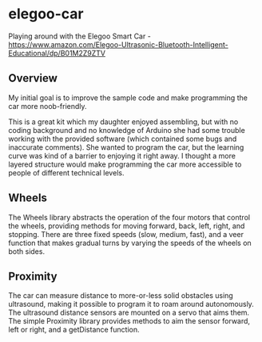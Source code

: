 # elegoo-car

Playing around with the Elegoo Smart Car - https://www.amazon.com/Elegoo-Ultrasonic-Bluetooth-Intelligent-Educational/dp/B01M2Z9ZTV

## Overview

My initial goal is to improve the sample code and make programming the car more noob-friendly.

This is a great kit which my daughter enjoyed assembling, but with no coding background and no knowledge of Arduino she had some trouble working with the provided software (which contained some bugs and inaccurate comments). She wanted to program the car, but the learning curve was kind of a barrier to enjoying it right away. I thought a more layered structure would make programming the car more accessible to people of different technical levels.

## Wheels

The Wheels library abstracts the operation of the four motors that control the wheels, providing methods for moving forward, back, left, right, and stopping. There are three fixed speeds (slow, medium, fast), and a veer function that makes gradual turns by varying the speeds of the wheels on both sides.

## Proximity

The car can measure distance to more-or-less solid obstacles using ultrasound, making it possible to program it to roam around autonomously. The ultrasound distance sensors are mounted on a servo that aims them. The simple Proximity library provides methods to aim the sensor forward, left or right, and a getDistance function.
